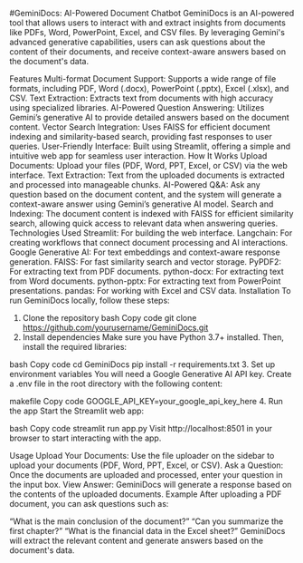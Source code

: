 #GeminiDocs: AI-Powered Document Chatbot
GeminiDocs is an AI-powered tool that allows users to interact with and extract insights from documents like PDFs, Word, PowerPoint, Excel, and CSV files. By leveraging Gemini's advanced generative capabilities, users can ask questions about the content of their documents, and receive context-aware answers based on the document's data.

Features
Multi-format Document Support: Supports a wide range of file formats, including PDF, Word (.docx), PowerPoint (.pptx), Excel (.xlsx), and CSV.
Text Extraction: Extracts text from documents with high accuracy using specialized libraries.
AI-Powered Question Answering: Utilizes Gemini’s generative AI to provide detailed answers based on the document content.
Vector Search Integration: Uses FAISS for efficient document indexing and similarity-based search, providing fast responses to user queries.
User-Friendly Interface: Built using Streamlit, offering a simple and intuitive web app for seamless user interaction.
How It Works
Upload Documents: Upload your files (PDF, Word, PPT, Excel, or CSV) via the web interface.
Text Extraction: Text from the uploaded documents is extracted and processed into manageable chunks.
AI-Powered Q&A: Ask any question based on the document content, and the system will generate a context-aware answer using Gemini’s generative AI model.
Search and Indexing: The document content is indexed with FAISS for efficient similarity search, allowing quick access to relevant data when answering queries.
Technologies Used
Streamlit: For building the web interface.
Langchain: For creating workflows that connect document processing and AI interactions.
Google Generative AI: For text embeddings and context-aware response generation.
FAISS: For fast similarity search and vector storage.
PyPDF2: For extracting text from PDF documents.
python-docx: For extracting text from Word documents.
python-pptx: For extracting text from PowerPoint presentations.
pandas: For working with Excel and CSV data.
Installation
To run GeminiDocs locally, follow these steps:

1. Clone the repository
bash
Copy code
git clone https://github.com/yourusername/GeminiDocs.git
2. Install dependencies
Make sure you have Python 3.7+ installed. Then, install the required libraries:

bash
Copy code
cd GeminiDocs
pip install -r requirements.txt
3. Set up environment variables
You will need a Google Generative AI API key. Create a .env file in the root directory with the following content:

makefile
Copy code
GOOGLE_API_KEY=your_google_api_key_here
4. Run the app
Start the Streamlit web app:

bash
Copy code
streamlit run app.py
Visit http://localhost:8501 in your browser to start interacting with the app.

Usage
Upload Your Documents: Use the file uploader on the sidebar to upload your documents (PDF, Word, PPT, Excel, or CSV).
Ask a Question: Once the documents are uploaded and processed, enter your question in the input box.
View Answer: GeminiDocs will generate a response based on the contents of the uploaded documents.
Example
After uploading a PDF document, you can ask questions such as:

“What is the main conclusion of the document?”
“Can you summarize the first chapter?”
“What is the financial data in the Excel sheet?”
GeminiDocs will extract the relevant content and generate answers based on the document's data.
